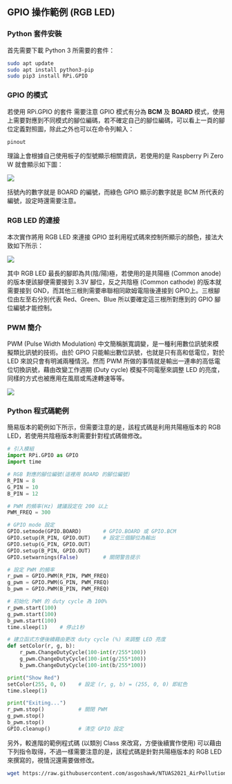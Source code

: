 ## GPIO 操作範例 (RGB LED)

### Python 套件安裝
首先需要下載 Python 3 所需要的套件：
```bash
sudo apt update
sudo apt install python3-pip
sudo pip3 install RPi.GPIO
```

### GPIO 的模式
若使用 RPi.GPIO 的套件 需要注意 GPIO 模式有分為 **BCM** 及 **BOARD** 模式，使用上需要對應到不同模式的腳位編碼，若不確定自己的腳位編碼，可以看上一頁的腳位定義對照圖，除此之外也可以在命令列輸入：
```bash
pinout
```
理論上會根據自己使用板子的型號顯示相關資訊，若使用的是 Raspberry Pi Zero W 就會顯示如下圖：

![](https://i.imgur.com/mjbGHmk.png)

括號內的數字就是 BOARD 的編號，而綠色 GPIO 顯示的數字就是 BCM 所代表的編號，設定時還需要注意。 

### RGB LED 的連接

本次實作將用 RGB LED 來連接 GPIO 並利用程式碼來控制所顯示的顏色，接法大致如下所示：

![](https://i.imgur.com/rOpZGvA.png)

其中 RGB LED 最長的腳即為共(陰/陽)極，若使用的是共陽極 (Common anode) 的版本便該腳便需要接到 3.3V 腳位，反之共陰極 (Common cathode) 的版本就需要接到 GND，而其他三根則需要串聯相同歐姆電阻後連接到 GPIO上。三根腳位由左至右分別代表 Red、Green、Blue 所以要確定這三根所對應到的 GPIO 腳位編號才能控制。 

### PWM 簡介

PWM (Pulse Width Modulation) 中文簡稱脈寬調變，是一種利用數位訊號來模擬類比訊號的技術。由於 GPIO 只能輸出數位訊號，也就是只有高和低電位，對於 LED 來說只會有明滅兩種情況。然而 PWM 所做的事情就是輸出一連串的高低電位切換訊號，藉由改變工作週期 (Duty cycle) 模擬不同電壓來調整 LED 的亮度，同樣的方式也被應用在風扇或馬達轉速等等。

![](https://i.stack.imgur.com/g1C2r.png)

### Python 程式碼範例

簡易版本的範例如下所示，但需要注意的是，該程式碼是利用共陽極版本的 RGB LED，若使用共陰極版本則需要針對程式碼做修改。

```python 
# 引入模組
import RPi.GPIO as GPIO
import time

# RGB 對應的腳位編號(這裡用 BOARD 的腳位編號)
R_PIN = 8
G_PIN = 10
B_PIN = 12

# PWM 的頻率(Hz) 建議設定在 200 以上
PWM_FREQ = 300    

# GPIO mode 設定
GPIO.setmode(GPIO.BOARD)       # GPIO.BOARD 或 GPIO.BCM
GPIO.setup(R_PIN, GPIO.OUT)    # 設定三個腳位為輸出
GPIO.setup(G_PIN, GPIO.OUT)
GPIO.setup(B_PIN, GPIO.OUT)
GPIO.setwarnings(False)        # 關閉警告提示

# 設定 PWM 的頻率
r_pwm = GPIO.PWM(R_PIN, PWM_FREQ)
g_pwm = GPIO.PWM(G_PIN, PWM_FREQ)
b_pwm = GPIO.PWM(B_PIN, PWM_FREQ)

# 初始化 PWM 的 duty cycle 為 100%
r_pwm.start(100)
g_pwm.start(100)
b_pwm.start(100)
time.sleep(1)    # 停止1秒

# 建立函式方便後續藉由更改 duty cycle (%) 來調整 LED 亮度
def setColor(r, g, b):
    r_pwm.ChangeDutyCycle(100-int(r/255*100))
    g_pwm.ChangeDutyCycle(100-int(g/255*100))
    b_pwm.ChangeDutyCycle(100-int(b/255*100))

print("Show Red")
setColor(255, 0, 0)    # 設定 (r, g, b) = (255, 0, 0) 即紅色
time.sleep(1)

print("Exiting...")
r_pwm.stop()           # 關閉 PWM
g_pwm.stop()
b_pwm.stop()
GPIO.cleanup()         # 清空 GPIO 設定
```

另外，較進階的範例程式碼 (以類別 Class 來改寫，方便後續實作使用) 可以藉由下列指令取得，不過一樣需要注意的是，該程式碼是針對共陽極版本的 RGB LED 來撰寫的，視情況還需要做修改。

```bash
wget https://raw.githubusercontent.com/asgoshawk/NTUAS2021_AirPollutionLab/gh-pages/example_code/rgb_pwm.py
```
